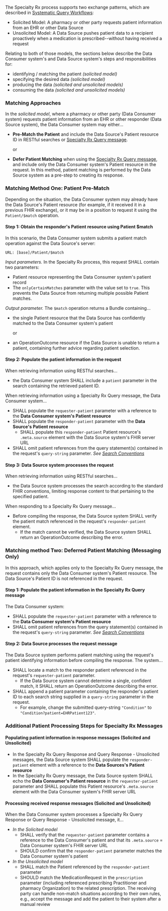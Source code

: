 The Specialty Rx process supports two exchange patterns, which are described in [Systematic Query Workflows](systematic-queries.html):

- Solicited Model: A pharmacy or other party requests patient information from an EHR or other Data Source
- Unsolicited Model: A Data Source pushes patient data to a recipient proactively when a medication is prescribed--without having received a request

Relating to both of those models, the sections below describe the Data Consumer system's and Data Source system's steps and responsibilities for: 

- identifying / matching the patient   *(solicited model)*
- specifying the desired data   *(solicited model)*
- producing the data   *(solicited and unsolicited models)*
- consuming the data   *(solicited and unsolicited models)*

<p></p>

### Matching Approaches

In the *solicited model*, where a pharmacy or other party (Data Consumer system) requests patient information from an EHR or other responder (Data Source system), the Data Consumer system may either...

- **Pre-Match the Patient** and include the Data Source's Patient resource ID in RESTful searches or [Specialty Rx Query message](StructureDefinition-specialty-rx-bundle-query.html).

  or

- **Defer Patient Matching** when using the [Specialty Rx Query message](StructureDefinition-specialty-rx-bundle-query.html), and include only the Data Consumer system's Patient resource in the request. In this method, patient matching is performed by the Data Source system as a pre-step to creating its response.

<p></p>

### Matching Method One: Patient Pre-Match

Depending on the situation, the Data Consumer system may already have the Data Source's Patient resource (for example, if it received it in a previous FHIR exchange), or it may be in a position to request it using the `Patient/$match` operation.

#### Step 1: Obtain the responder's Patient resource using Patient $match

In this scenario, the Data Consumer system submits a patient match operation against the Data Source's server: 

`URL: [base]/Patient/$match`

*Input parameters.*  In the Specialty Rx process, this request SHALL contain two parameters:

- Patient resource representing the Data Consumer system's patient record
- The `onlyCertainMatches` parameter with the value set to `true`. This prevents the Data Source from returning multiple possible Patient matches.

*Output parameter.*  The `$match` operation returns a Bundle containing...

- the single Patient resource that the Data Source has confidently matched to the Data Consumer system's patient

  or 

- an OperationOutcome resource if the Data Source is unable to return a patient, containing further advice regarding patient selection.

#### Step 2: Populate the patient information in the request

When retrieving information using RESTful searches...
- the Data Consumer system SHALL include a `patient` parameter in the search containing the retrieved patient ID. 

When retrieving information using a Specialty Rx Query message, the Data Consumer system...
- SHALL populate the `requester-patient` parameter with a reference to the **Data Consumer system's Patient resource** 
- SHALL populate the `responder-patient` parameter with the **Data Source's Patient resource**
  - SHALL populate this `responder-patient` Patient resource's `.meta.source` element with the Data Source system's FHIR server URL
- SHALL omit patient references from the query statement(s) contained in the request's `query-string` parameter. *See [Search Conventions](searches.html)*

#### Step 3: Data Source system processes the request

When retrieving information using RESTful searches...
- the Data Source system processes the search according to the standard FHIR conventions, limiting response content to that pertaining to the specified patient. 

When responding to a Specialty Rx Query message...
- Before compiling the response, the Data Source system SHALL verify the patient match referenced in the request's `responder-patient` element.
  - If the match cannot be verified, the Data Source system SHALL return an OperationOutcome describing the error.

<p></p>

### Matching method Two: Deferred Patient Matching (Messaging Only)

In this approach, which applies only to the Specialty Rx Query message, the request contains only the Data Consumer system's Patient resource. The Data Source's Patient ID is not referenced in the request.

#### Step 1: Populate the patient information in the Specialty Rx Query message

The Data Consumer system: 

- SHALL populate the `requester-patient` parameter with a reference to the **Data Consumer system's Patient resource** 
- SHALL omit patient references from the query statement(s) contained in the request's `query-string` parameter. *See [Search Conventions](searches.html)*

#### Step 2: Data Source processes the request message

The Data Source system performs patient matching using the request's patient identifying information before compiling the response. The system...

- SHALL locate a match to the responder patient referenced in the request's `requester-patient` parameter.
  - If the Data Source system cannot determine a single, confident match, it SHALL return an OperationOutcome describing the error.
- SHALL append a patient parameter containing the responder's patient ID to each search string supplied in a `query-string` parameter in the request.
  - For example, change the submitted query-string `"Condition"` to `"Condition?patient=EHRPatient123"`.

<p></p>

### Additional Patient Processing Steps for Specialty Rx Messages
#### Populating patient information in response messages (Solicited and Unsolicited)

- In the Specialty Rx Query Response and Query Response - Unsolicited messages, the Data Source system SHALL populate the `responder-patient` element with a reference to the **Data Sources's Patient resource**
- In the Specialty Rx Query message, the Data Source system SHALL echo the **Data Consumer's Patient resource** in the `requester-patient` parameter and SHALL populate this Patient resource's `.meta.source` element with the Data Consumer system's FHIR server URL


#### Processing received response messages (Solicited and Unsolicited)

When the Data Consumer system processes a Specialty Rx Query Response or Query Response - Unsolicited message, it...

- *In the Solicited model*
  - SHALL verify that the `requester-patient` parameter contains a reference to the Data Consumer's patient and that its `.meta.source` = Data Consumer system's FHIR server URL
  - SHOULD confirm that the `responder-patient` parameter matches the Data Consumer system's patient
- *In the Unsolicited model* 
  - SHALL match the Patient referenced by the `responder-patient` parameter
  - SHOULD match the MedicationRequest in the `prescription` parameter (including referenced prescribing Practitioner and pharmacy Organization) to the related prescription. The receiving party can handle non-match situations according to their own rules, e.g., accept the message and add the patient to their system after a manual review

<br>